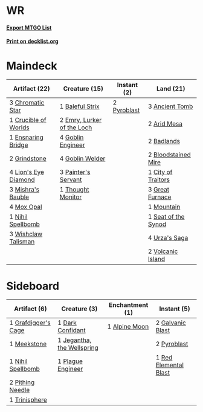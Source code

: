 # WR

#### [Export MTGO List](../collection/WR/WR.txt)
#### [Print on decklist.org](http://decklist.org/?deckmain=3%09Ancient%20Tomb%0A2%09Arid%20Mesa%0A2%09Badlands%0A1%09Baleful%20Strix%0A2%09Bloodstained%20Mire%0A3%09Chromatic%20Star%0A1%09City%20of%20Traitors%0A1%09Crucible%20of%20Worlds%0A2%09Emry,%20Lurker%20of%20the%20Loch%0A1%09Ensnaring%20Bridge%0A4%09Goblin%20Engineer%0A4%09Goblin%20Welder%0A3%09Great%20Furnace%0A2%09Grindstone%0A4%09Lion's%20Eye%20Diamond%0A3%09Mishra's%20Bauble%0A1%09Mountain%0A4%09Mox%20Opal%0A1%09Nihil%20Spellbomb%0A3%09Painter's%20Servant%0A2%09Pyroblast%0A1%09Seat%20of%20the%20Synod%0A1%09Thought%20Monitor%0A4%09Urza's%20Saga%0A2%09Volcanic%20Island%0A3%09Wishclaw%20Talisman&deckside=1%09Alpine%20Moon%0A1%09Dark%20Confidant%0A2%09Galvanic%20Blast%0A1%09Grafdigger's%20Cage%0A1%09Jegantha,%20the%20Wellspring%0A1%09Meekstone%0A1%09Nihil%20Spellbomb%0A2%09Pithing%20Needle%0A1%09Plague%20Engineer%0A2%09Pyroblast%0A1%09Red%20Elemental%20Blast%0A1%09Trinisphere)
# Maindeck

|                                         Artifact (22)                                         |                                            Creature (15)                                            |                                    Instant (2)                                     |                                          Land (21)                                           |
|-----------------------------------------------------------------------------------------------|-----------------------------------------------------------------------------------------------------|------------------------------------------------------------------------------------|----------------------------------------------------------------------------------------------|
|3 [Chromatic Star](http://gatherer.wizards.com/Pages/Card/Details.aspx?multiverseid=135279)    |1 [Baleful Strix](http://gatherer.wizards.com/Pages/Card/Details.aspx?multiverseid=376260)           |2 [Pyroblast](http://gatherer.wizards.com/Pages/Card/Details.aspx?multiverseid=4083)|3 [Ancient Tomb](http://gatherer.wizards.com/Pages/Card/Details.aspx?multiverseid=409567)     |
|1 [Crucible of Worlds](http://gatherer.wizards.com/Pages/Card/Details.aspx?multiverseid=129480)|2 [Emry, Lurker of the Loch](http://gatherer.wizards.com/Pages/Card/Details.aspx?multiverseid=473005)|                                                                                    |2 [Arid Mesa](http://gatherer.wizards.com/Pages/Card/Details.aspx?multiverseid=405092)        |
|1 [Ensnaring Bridge](http://gatherer.wizards.com/Pages/Card/Details.aspx?multiverseid=15866)   |4 [Goblin Engineer](http://gatherer.wizards.com/Pages/Card/Details.aspx?multiverseid=464077)         |                                                                                    |2 [Badlands](http://gatherer.wizards.com/Pages/Card/Details.aspx?multiverseid=878)            |
|2 [Grindstone](http://gatherer.wizards.com/Pages/Card/Details.aspx?multiverseid=425810)        |4 [Goblin Welder](http://gatherer.wizards.com/Pages/Card/Details.aspx?multiverseid=389537)           |                                                                                    |2 [Bloodstained Mire](http://gatherer.wizards.com/Pages/Card/Details.aspx?multiverseid=405094)|
|4 [Lion's Eye Diamond](http://gatherer.wizards.com/Pages/Card/Details.aspx?multiverseid=3255)  |3 [Painter's Servant](http://gatherer.wizards.com/Pages/Card/Details.aspx?multiverseid=420607)       |                                                                                    |1 [City of Traitors](http://gatherer.wizards.com/Pages/Card/Details.aspx?multiverseid=6168)   |
|3 [Mishra's Bauble](http://gatherer.wizards.com/Pages/Card/Details.aspx?multiverseid=122122)   |1 [Thought Monitor](http://gatherer.wizards.com/Pages/Card/Details.aspx?multiverseid=522147)         |                                                                                    |3 [Great Furnace](http://gatherer.wizards.com/Pages/Card/Details.aspx?multiverseid=389542)    |
|4 [Mox Opal](http://gatherer.wizards.com/Pages/Card/Details.aspx?multiverseid=397719)          |                                                                                                     |                                                                                    |1 [Mountain](http://gatherer.wizards.com/Pages/Card/Details.aspx?multiverseid=439859)         |
|1 [Nihil Spellbomb](http://gatherer.wizards.com/Pages/Card/Details.aspx?multiverseid=442215)   |                                                                                                     |                                                                                    |1 [Seat of the Synod](http://gatherer.wizards.com/Pages/Card/Details.aspx?multiverseid=420940)|
|3 [Wishclaw Talisman](http://gatherer.wizards.com/Pages/Card/Details.aspx?multiverseid=473072) |                                                                                                     |                                                                                    |4 [Urza's Saga](http://gatherer.wizards.com/Pages/Card/Details.aspx?multiverseid=522335)      |
|                                                                                               |                                                                                                     |                                                                                    |2 [Volcanic Island](http://gatherer.wizards.com/Pages/Card/Details.aspx?multiverseid=887)     |


# Sideboard

|                                         Artifact (6)                                         |                                            Creature (3)                                             |                                    Enchantment (1)                                     |                                         Instant (5)                                         |
|----------------------------------------------------------------------------------------------|-----------------------------------------------------------------------------------------------------|----------------------------------------------------------------------------------------|---------------------------------------------------------------------------------------------|
|1 [Grafdigger's Cage](http://gatherer.wizards.com/Pages/Card/Details.aspx?multiverseid=278452)|1 [Dark Confidant](http://gatherer.wizards.com/Pages/Card/Details.aspx?multiverseid=397731)          |1 [Alpine Moon](http://gatherer.wizards.com/Pages/Card/Details.aspx?multiverseid=447264)|2 [Galvanic Blast](http://gatherer.wizards.com/Pages/Card/Details.aspx?multiverseid=442781)  |
|1 [Meekstone](http://gatherer.wizards.com/Pages/Card/Details.aspx?multiverseid=628)           |1 [Jegantha, the Wellspring](http://gatherer.wizards.com/Pages/Card/Details.aspx?multiverseid=479742)|                                                                                        |2 [Pyroblast](http://gatherer.wizards.com/Pages/Card/Details.aspx?multiverseid=4083)         |
|1 [Nihil Spellbomb](http://gatherer.wizards.com/Pages/Card/Details.aspx?multiverseid=442215)  |1 [Plague Engineer](http://gatherer.wizards.com/Pages/Card/Details.aspx?multiverseid=464049)         |                                                                                        |1 [Red Elemental Blast](http://gatherer.wizards.com/Pages/Card/Details.aspx?multiverseid=814)|
|2 [Pithing Needle](http://gatherer.wizards.com/Pages/Card/Details.aspx?multiverseid=129526)   |                                                                                                     |                                                                                        |                                                                                             |
|1 [Trinisphere](http://gatherer.wizards.com/Pages/Card/Details.aspx?multiverseid=43545)       |                                                                                                     |                                                                                        |                                                                                             |

